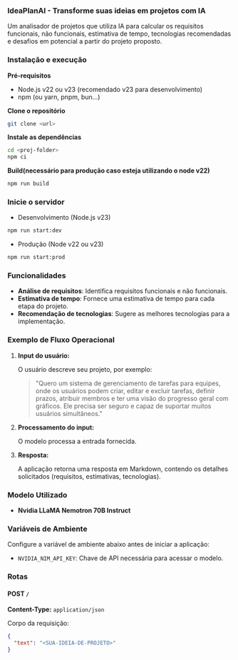 ### IdeaPlanAI - Transforme suas ideias em projetos com IA

Um analisador de projetos que utiliza IA para calcular os requisitos funcionais, não funcionais, estimativa de tempo, tecnologias recomendadas e desafios em potencial a partir do projeto proposto.

### **Instalação e execução**

**Pré-requisitos**

- Node.js v22 ou v23 (recomendado v23 para desenvolvimento)
- npm (ou yarn, pnpm, bun...)

**Clone o repositório**

```bash
git clone <url>
```

**Instale as dependências**

```bash
cd <proj-folder>
npm ci
```

**Build(necessário para produção caso esteja utilizando o node v22)**

```bash
npm run build
```

### Inicie o servidor

- Desenvolvimento (Node.js v23)

```bash
npm run start:dev
```

- Produção (Node v22 ou v23)

```bash
npm run start:prod
```

### Funcionalidades

- **Análise de requisitos**: Identifica requisitos funcionais e não funcionais.
- **Estimativa de tempo**: Fornece uma estimativa de tempo para cada etapa do projeto.
- **Recomendação de tecnologias**: Sugere as melhores tecnologias para a implementação.

### Exemplo de Fluxo Operacional

1. **Input do usuário:**

   O usuário descreve seu projeto, por exemplo:

   > "Quero um sistema de gerenciamento de tarefas para equipes, onde os usuários podem criar, editar e excluir tarefas, definir prazos, atribuir membros e ter uma visão do progresso geral com gráficos. Ele precisa ser seguro e capaz de suportar muitos usuários simultâneos."

2. **Processamento do input:**

   O modelo processa a entrada fornecida.

3. **Resposta:**

   A aplicação retorna uma resposta em Markdown, contendo os detalhes solicitados (requisitos, estimativas, tecnologias).

### Modelo Utilizado

- **Nvidia LLaMA Nemotron 70B Instruct**

### Variáveis de Ambiente

Configure a variável de ambiente abaixo antes de iniciar a aplicação:

- `NVIDIA_NIM_API_KEY`: Chave de API necessária para acessar o modelo.

### Rotas

#### POST `/`

**Content-Type:** `application/json`

Corpo da requisição:

```json
{
  "text": "<SUA-IDEIA-DE-PROJETO>"
}
```

